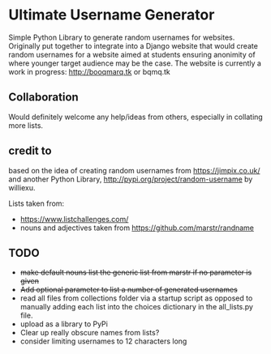 # Ultimate Username Generator
Simple Python Library to generate random usernames for websites.
Originally put together to integrate into a Django website that would create random usernames for a website aimed at students ensuring anonimity of where younger target audience may be the case.
The website is currently a work in progress: http://booqmarq.tk or bqmq.tk

## Collaboration
Would definitely welcome any help/ideas from others, especially in collating more lists.

## credit to
based on the idea of creating random usernames from https://jimpix.co.uk/ and another Python Library, http://pypi.org/project/random-username by williexu.

Lists taken from:
- https://www.listchallenges.com/
- nouns and adjectives taken from https://github.com/marstr/randname


## TODO
- ~~make default nouns list the generic list from marstr if no parameter is given~~
- ~~Add optional parameter to list a number of generated usernames~~
- read all files from collections folder via a startup script as opposed to manually adding each list into the choices dictionary in the all_lists.py file.
- upload as a library to PyPi
- Clear up really obscure names from lists?
- consider limiting usernames to 12 characters long